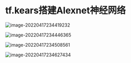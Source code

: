 # tf.kears搭建Alexnet神经网络

![image-20220417234419232](https://gitee.com/king799/image/raw/master/image/image-20220417234419232.png)

![image-20220417234446365](https://gitee.com/king799/image/raw/master/image/image-20220417234446365.png)

![image-20220417234508561](https://gitee.com/king799/image/raw/master/image/image-20220417234508561.png)

![image-20220417234627434](https://gitee.com/king799/image/raw/master/image/image-20220417234627434.png)